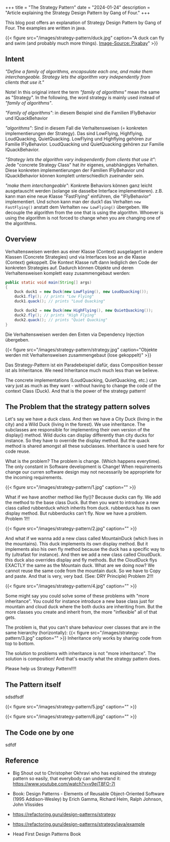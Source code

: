 +++
title = "The Strategy Pattern"
date = "2024-01-24"
description = "Article explaining the Strategy Design Pattern by Gang of Four."
+++

This blog post offers an explanation of Strategy Design Pattern by Gang of Four. The examples are written in java.

{{< figure src="/images/strategy-pattern/duck.jpg" caption="A duck can fly and swim (and probably much more things). [Image-Source: Pixabay](https://pixabay.com/photos/duck-mallard-bird-pond-plumage-8510483/)" >}}

## Intent

_"Define a family of algorithms, encapsulate each one, and make them interchangeable. Strategy lets the algorithm vary independently from clients that use it."_

Note! In this original intent the term  _"family of algorithms"_ mean the same as "Strategy". In the following, the word strategy is mainly used instead of _"family of algorithms"_.

_"Family of algorithms"_: in diesem Beispiel sind die Familien IFlyBehavior und IQuackBehavior

_"algorithms"_: Sind in diesem Fall die Verhaltensweisen (= konkreten implementierungen der Strategy). Das sind LowFlying, Highflying, LoudQuacking, QuietQuacking.  LowFlying und Highflying gehören zur Familie IFlyBehavior. LoudQuacking und QuietQuacking gehören zur Familie IQuackBehavior.

_"Strategy lets the algorithm vary independently from clients that use it"_: Jede "concrete Strategy Class" hat ihr eigenes, unabhängiges Verhalten. Diese konkreten implementierungen der Familien IFlyBehavior und IQuackBehavior können komplett unterschiedlich zueinander sein.

_"make them interchangeable"_:
Konkrete Behaviors können ganz leicht ausgetauscht werden (solange sie dasselbe Interface implementieren).
z.B. kann man eine neue Klasse "FastFlying" einführen, die "IFlyBehavior" implementiert. Und schon kann man der duck1 das Verhalten `new FastFlying()` anstatt dem Verhalten `new LowFlying()` übergeben. We decouple the algorithm from the one that is using the algorithm. Whoever is using the algorithm is not forced to change when you are changing one of the algorithms.

## Overview
Verhaltensweisen werden aus einer Klasse (Context) ausgelagert in andere Klassen (Concrete Strategies) und via Interfaces lose an die Klasse (Context) gekoppelt. Die Kontext Klasse ruft dann lediglich den Code der konkreten Strategies auf. Dadurch können Objekte und deren Verhaltensweisen komplett easy zusammengebaut werden:

```java
public static void main(String[] args) 
{
	Duck duck1 = new Duck(new LowFlying(), new LoudQuacking());
	duck1.fly(); // prints "Low Flying"
	duck1.quack(); // prints "Loud Quacking"

	Duck duck2 = new Duck(new HighFlying(), new QuietQuacking());
	duck2.fly(); // prints "High Flying"
	duck2.quack(); // prints "Quiet Quacking"
}
```

Die Verhaltensweisen werden den Enten via Dependency Injection übergeben.

{{< figure src="/images/strategy-pattern/strategy.jpg" caption="Objekte werden mit Verhaltensweisen zusammengebaut (lose gekoppelt)" >}}

Das Strategy-Pattern ist ein Paradebeispiel dafür, dass Composition besser ist als Inheritance. We need Inheritance much much less than we believe.

The concrete implementations (LoudQuacking, QuietQuacking, etc.) can vary just as much as they want - without having to change the code of the context Class (Duck). And that is the power of the strategy pattern!

## The Problem that the strategy pattern solves


Let's say we have a duck class. And then we have a City Duck (living in the city) and a Wild Duck (living in the forest).
We use inheritance. The subclasses are responsible for implementing their own version of the display() method. Wild ducks can display differently than city ducks for instance. So they have to override the display method. But the quack method is shared amongst all these subclasses. Inheritance is used here for code reuse.

What is the problem? The problem is change. (Which happens everytime). The only constant in Software development is Change! When requirements change our curren software design may not necessarily be appropriete for the incoming requirements. 


{{< figure src="/images/strategy-pattern/1.jpg" caption="" >}}

What if we have another method like fly()? Because ducks can fly. We add the method to the base class Duck. But then you want to introduce a new class called rubberduck which inherits from duck. rubberduck has its own display method. But rubberducks can't fly. Now we have a problem. Problem 1!!!


{{< figure src="/images/strategy-pattern/2.jpg" caption="" >}}

And what if we wanna add a new class called MountainDuck (which lives in the mountains). This duck implements its own display method. But it implements also his own fly method because the duck has a specific way to fly (ultrafast for instance).
And then we add a new class called CloudDuck. this duck also overrides display and fly methods. But the CloudDuck flys EXACTLY the same as the Mountain duck. What are we doing now? We cannot reuse the same code from the mountain duck. So we have to Copy and paste. And that is very, very bad. (See: DRY Principle)
Problem 2!!!

{{< figure src="/images/strategy-pattern/4.jpg" caption="" >}}

Some might say you could solve some of these problems with "more inheritance". You could for instance introduce a new base class just for mountain and cloud duck where the both ducks are inheriting from. But the more classes you create and inherit from, the more "inflexible" all of that gets. 

The problem is, that you can't share behaviour over classes that are in the same hierarchy (horizontally):
{{< figure src="/images/strategy-pattern/3.jpg" caption="" >}}
Inheritance only works by sharing code from top to bottom.


The solution to problems with inheritance is not "more inheritance". The solution is composition! And that's exactly what the strategy pattern does.

Please help us Strategy Pattern!!!!



## The Pattern itself
sdsdfsdf

{{< figure src="/images/strategy-pattern/5.jpg" caption="" >}}

{{< figure src="/images/strategy-pattern/6.jpg" caption="" >}}

## The Code one by one

sdfdf

## Reference

- Big Shout out to Christopher Okhravi who has explained the strategy pattern so easily, that everybody can understand it:
https://www.youtube.com/watch?v=v9ejT8FO-7I

- Book: Design Patterns - Elements of Reusable Object-Oriented Software (1995 Addison-Wesley) by 
Erich Gamma, Richard Helm, Ralph Johnson, John Vlissides

- https://refactoring.guru/design-patterns/strategy

- https://refactoring.guru/design-patterns/strategy/java/example

- Head First Design Patterns Book






